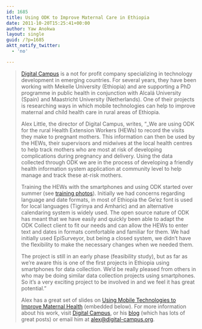 ```yaml
---
id: 1685
title: Using ODK to Improve Maternal Care in Ethiopia
date: 2011-10-20T15:25:41+00:00
author: Yaw Anokwa
layout: single
guid: /?p=1685
aktt_notify_twitter:
  - 'no'

---
```

> [Digital Campus](http://digital-campus.org) is a not for profit company specializing in technology development in emerging countries. For several years, they have been working with Mekelle University (Ethiopia) and are supporting a PhD programme in public health in conjunction with Alcalá University (Spain) and Maastricht University (Netherlands). One of their projects is researching ways in which mobile technologies can help to improve maternal and child health care in rural areas of Ethiopia.
> 
> Alex Little, the director of Digital Campus, writes, “_We are using ODK for the rural Health Extension Workers (HEWs) to record the visits they make to pregnant mothers. This information can then be used by the HEWs, their supervisors and midwives at the local health centres to help track mothers who are most at risk of developing complications during pregnancy and delivery. Using the data collected through ODK we are in the process of developing a friendly health information system application at community level to help manage and track these at-risk mothers.
> 
> Training the HEWs with the smartphones and using ODK started over summer (see [training photos](http://www.flickr.com/photos/alex-little/sets/72157627734578505/)). Initially we had concerns regarding language and date formats, in most of Ethiopia the Ge’ez font is used for local languages (Tigrinya and Amharic) and an alternative calendaring system is widely used. The open source nature of ODK has meant that we have easily and quickly been able to adapt the ODK Collect client to fit our needs and can allow the HEWs to enter text and dates in formats comfortable and familiar for them. We had initially used EpiSurveyor, but being a closed system, we didn’t have the flexibility to make the necessary changes when we needed them. 
> 
> The project is still in an early phase (feasibility study), but as far as we’re aware this is one of the first projects in Ethiopia using smartphones for data collection. We’d be really pleased from others in who may be doing similar data collection projects using smartphones. So it’s a very exciting project to be involved in and we feel it has great potential.”
> 
> Alex has a great set of slides on [Using Mobile Technologies to Improve Maternal Health](http://www.slideshare.net/alextlittle/using-mobile-technologies-to-improve-maternal-health) (embedded below). For more information about his work, visit [Digital Campus](http://digital-campus.org), or his [blog](http://alexlittle.net) (which has lots of great posts) or email him at <alex@digital-campus.org>. 
> 
>
